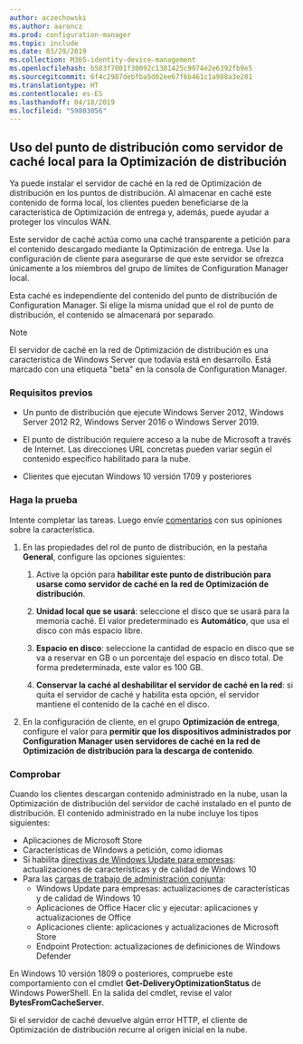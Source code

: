 ```yaml
---
author: aczechowski
ms.author: aaroncz
ms.prod: configuration-manager
ms.topic: include
ms.date: 03/29/2019
ms.collection: M365-identity-device-management
ms.openlocfilehash: b503f7001f30092c1301425c9974e2e6392fb9e5
ms.sourcegitcommit: 6f4c2987debfba5d02ee67f6b461c1a988a3e201
ms.translationtype: HT
ms.contentlocale: es-ES
ms.lasthandoff: 04/18/2019
ms.locfileid: "59803056"
---
```

## <a name="bkmk_doinc"></a> Uso del punto de distribución como servidor de caché local para la Optimización de distribución
<!--3555764-->

Ya puede instalar el servidor de caché en la red de Optimización de distribución en los puntos de distribución. Al almacenar en caché este contenido de forma local, los clientes pueden beneficiarse de la característica de Optimización de entrega y, además, puede ayudar a proteger los vínculos WAN. 

Este servidor de caché actúa como una caché transparente a petición para el contenido descargado mediante la Optimización de entrega. Use la configuración de cliente para asegurarse de que este servidor se ofrezca únicamente a los miembros del grupo de límites de Configuration Manager local. 

Esta caché es independiente del contenido del punto de distribución de Configuration Manager. Si elige la misma unidad que el rol de punto de distribución, el contenido se almacenará por separado. 

> [!Note]  
> El servidor de caché en la red de Optimización de distribución es una característica de Windows Server que todavía está en desarrollo. Está marcado con una etiqueta "beta" en la consola de Configuration Manager.  


### <a name="prerequisites"></a>Requisitos previos

- Un punto de distribución que ejecute Windows Server 2012, Windows Server 2012 R2, Windows Server 2016 o Windows Server 2019.

- El punto de distribución requiere acceso a la nube de Microsoft a través de Internet. Las direcciones URL concretas pueden variar según el contenido específico habilitado para la nube. 

- Clientes que ejecutan Windows 10 versión 1709 y posteriores


### <a name="try-it-out"></a>Haga la prueba

Intente completar las tareas. Luego envíe [comentarios](/sccm/core/understand/find-help#product-feedback) con sus opiniones sobre la característica.

1. En las propiedades del rol de punto de distribución, en la pestaña **General**, configure las opciones siguientes:  

    1. Active la opción para **habilitar este punto de distribución para usarse como servidor de caché en la red de Optimización de distribución**.  

    2. **Unidad local que se usará**: seleccione el disco que se usará para la memoria caché. El valor predeterminado es **Automático**, que usa el disco con más espacio libre.  

    3. **Espacio en disco**: seleccione la cantidad de espacio en disco que se va a reservar en GB o un porcentaje del espacio en disco total. De forma predeterminada, este valor es 100 GB.

    4. **Conservar la caché al deshabilitar el servidor de caché en la red**: si quita el servidor de caché y habilita esta opción, el servidor mantiene el contenido de la caché en el disco.  

2. En la configuración de cliente, en el grupo **Optimización de entrega**, configure el valor para **permitir que los dispositivos administrados por Configuration Manager usen servidores de caché en la red de Optimización de distribución para la descarga de contenido**.  


### <a name="verify"></a>Comprobar

Cuando los clientes descargan contenido administrado en la nube, usan la Optimización de distribución del servidor de caché instalado en el punto de distribución. El contenido administrado en la nube incluye los tipos siguientes:
- Aplicaciones de Microsoft Store
- Características de Windows a petición, como idiomas
- Si habilita [directivas de Windows Update para empresas](/sccm/sum/deploy-use/integrate-windows-update-for-business-windows-10): actualizaciones de características y de calidad de Windows 10
- Para las [cargas de trabajo de administración conjunta](/sccm/comanage/workloads):
    - Windows Update para empresas: actualizaciones de características y de calidad de Windows 10
    - Aplicaciones de Office Hacer clic y ejecutar: aplicaciones y actualizaciones de Office
    - Aplicaciones cliente: aplicaciones y actualizaciones de Microsoft Store
    - Endpoint Protection: actualizaciones de definiciones de Windows Defender

En Windows 10 versión 1809 o posteriores, compruebe este comportamiento con el cmdlet **Get-DeliveryOptimizationStatus** de Windows PowerShell. En la salida del cmdlet, revise el valor **BytesFromCacheServer**. 

Si el servidor de caché devuelve algún error HTTP, el cliente de Optimización de distribución recurre al origen inicial en la nube.

